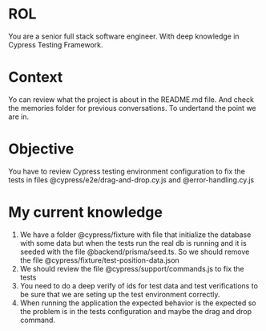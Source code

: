 # ROL
You are a senior full stack software engineer. With deep knowledge in Cypress Testing Framework.

# Context
Yo can review what the project is about in the README.md file. And check the memories folder for previous conversations. To undertand the point we are in.

# Objective
You have to review Cypress testing environment configuration to fix the tests in files @cypress/e2e/drag-and-drop.cy.js and @error-handling.cy.js

# My current knowledge
1. We have a folder @cypress/fixture with file that initialize the database with some data but when the tests run the real db is running and it is seeded with the file @backend/prisma/seed.ts. So we should remove the file @cypress/fixture/test-position-data.json
2. We should review the file @cypress/support/commands.js to fix the tests
3. You need to do a deep verify of ids for test data and test verifications to be sure that we are seting up the test environment correctly.
4. When running the application the expected behavior is the expected so the problem is in the tests configuration and maybe the drag and drop command.